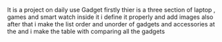 It is a project on daily use Gadget
firstly thier is a three section of laptop , games and smart watch 
inside it i define it properly and add images also 
after that i make the list order and unorder of gadgets and accessories
at the and i make the table with comparing all the gadgets 
